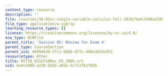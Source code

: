 ```yaml
---
content_type: resource
description: ''
file: /courses/18-01sc-single-variable-calculus-fall-2010/5e4c540ba2305b5ba03a5c711fb1f035_MIT18_01SCF10Rec_65_300k.vtt
file_type: application/x-subrip
learning_resource_types: []
license: https://creativecommons.org/licenses/by-nc-sa/4.0/
ocw_type: OCWFile
parent_title: 'Session 85: Review for Exam 4'
parent_type: CourseSection
parent_uid: 4699d63d-2fc1-6b8b-d7fc-498a382dc972
resourcetype: Other
title: MIT18_01SCF10Rec_65_300k.srt
uid: 5e4c540b-a230-5b5b-a03a-5c711fb1f035
---
```


